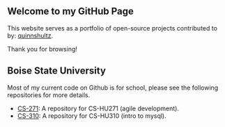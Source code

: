 ## Welcome to my GitHub Page

This website serves as a portfolio of open-source projects contributed to by: [quinnshultz](https://github.com/quinnshultz/).

Thank you for browsing!

## Boise State University

Most of my current code on Github is for school, please see the following repositories for more details.

* [CS-271](https://github.com/youngmamba8/CS-271): A repository for CS-HU271 (agile development).
* [CS-310](https://github.com/quinnshultz/cs-hu310): A repository for CS-HU310 (intro to mysql).

